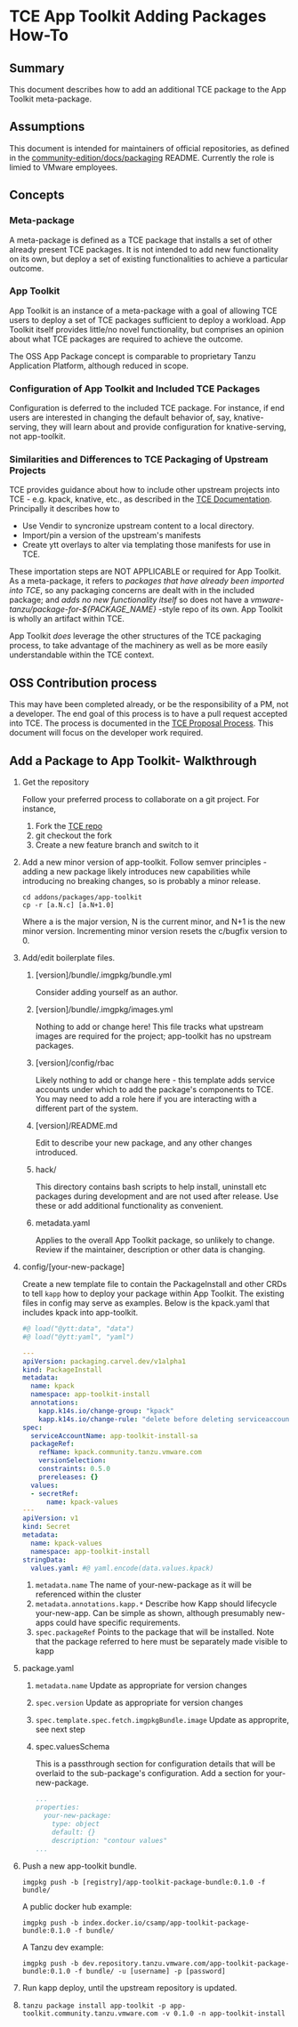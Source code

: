 # TCE App Toolkit Adding Packages How-To

## Summary

This document describes how to add an additional TCE package to the App Toolkit meta-package.

## Assumptions

This document is intended for maintainers of official repositories, as defined in the [community-edition/docs/packaging](https://github.com/vmware-tanzu/community-edition/tree/main/docs/packaging) README. Currently the role is limied to VMware employees.

## Concepts

### Meta-package

A meta-package is defined as a TCE package that installs a set of other already present TCE packages. It is not intended to add new functionality on its own, but deploy a set of existing functionalities to achieve a particular outcome.

### App Toolkit

App Toolkit is an instance of a meta-package with a goal of allowing TCE users to deploy a set of TCE packages sufficient to deploy a workload. App Toolkit itself provides little/no novel functionality, but comprises an opinion about what TCE packages are required to achieve the outcome.

The OSS App Package concept is comparable to proprietary Tanzu Application Platform, although reduced in scope.

### Configuration of App Toolkit and Included TCE Packages

Configuration is deferred to the included TCE package. For instance, if end users are interested in changing the default behavior of, say, knative-serving, they will learn about and provide configuration for knative-serving, not app-toolkit.

### Similarities and Differences to TCE Packaging of Upstream Projects

TCE provides guidance about how to include other upstream projects into TCE - e.g. kpack, knative, etc., as described in the [TCE Documentation](https://tanzucommunityedition.io/docs/latest/package-creation-step-by-step/). Principally it describes how to

- Use Vendir to syncronize upstream content to a local directory.
- Import/pin a version of the upstream's manifests
- Create ytt overlays to alter via templating those manifests for use in TCE.

These importation steps are NOT APPLICABLE or required for App Toolkit. As a meta-package, it refers to _packages that have already been imported into TCE_, so any packaging concerns are dealt with in the included package; and _adds no new functionality itself_ so does not have a _vmware-tanzu/package-for-${PACKAGE_NAME}_ -style repo of its own. App Toolkit is wholly an artifact within TCE.

App Toolkit _does_ leverage the other structures of the TCE packaging process, to take advantage of the machinery as well as be more easily understandable within the TCE context.

## OSS Contribution process

This may have been completed already, or be the responsibility of a PM, not a developer. The end goal of this process is to have a pull request accepted into TCE. The process is documented in the [TCE Proposal Process](https://github.com/vmware-tanzu/community-edition/tree/main/docs/designs). This document will focus on the developer work required.

## Add a Package to App Toolkit- Walkthrough

1. Get the repository

    Follow your preferred process to collaborate on a git project. For instance,

    1. Fork the [TCE repo](https://github.com/vmware-tanzu/community-edition)
    1. git checkout the fork
    1. Create a new feature branch and switch to it

1. Add a new minor version of app-toolkit.
    Follow semver principles - adding a new package likely introduces new capabilities while introducing no breaking changes, so is probably a minor release.

    ```shell
    cd addons/packages/app-toolkit
    cp -r [a.N.c] [a.N+1.0]
    ```

    Where a is the major version, N is the current minor, and N+1 is the new minor version. Incrementing minor version resets the c/bugfix version to 0.

1. Add/edit boilerplate files.
    1. [version]/bundle/.imgpkg/bundle.yml

        Consider adding yourself as an author.
    1. [version]/bundle/.imgpkg/images.yml

        Nothing to add or change here! This file tracks what upstream images are required for the project; app-toolkit has no upstream packages.
    1. [version]/config/rbac

        Likely nothing to add or change here - this template adds service accounts under which to add the package's components to TCE. You may need to add a role here if you are interacting with a different part of the system.
    1. [version]/README.md

        Edit to describe your new package, and any other changes introduced.

    1. hack/

        This directory contains bash scripts to help install, uninstall etc packages during development and are not used after release. Use these or add additional functionality as convenient.
    1. metadata.yaml

        Applies to the overall App Toolkit package, so unlikely to change. Review if the maintainer, description or other data is changing.

1. config/[your-new-package]

    Create a new template file to contain the PackageInstall and other CRDs to tell `kapp` how to deploy your package within App Toolkit. The existing files in config may serve as examples. Below is the kpack.yaml that includes kpack into app-toolkit.

    ```yaml
    #@ load("@ytt:data", "data")
    #@ load("@ytt:yaml", "yaml")

    ---
    apiVersion: packaging.carvel.dev/v1alpha1
    kind: PackageInstall
    metadata:
      name: kpack
      namespace: app-toolkit-install
      annotations:
        kapp.k14s.io/change-group: "kpack"
        kapp.k14s.io/change-rule: "delete before deleting serviceaccount"
    spec:
      serviceAccountName: app-toolkit-install-sa
      packageRef:
        refName: kpack.community.tanzu.vmware.com
        versionSelection:
        constraints: 0.5.0
        prereleases: {}
      values:
      - secretRef:
          name: kpack-values
    ---
    apiVersion: v1
    kind: Secret
    metadata:
      name: kpack-values
      namespace: app-toolkit-install
    stringData:
      values.yaml: #@ yaml.encode(data.values.kpack)
    ```

    1. `metadata.name` The name of your-new-package as it will be referenced within the cluster
    1. `metadata.annotations.kapp.*` Describe how Kapp should lifecycle your-new-app. Can be simple as shown, although presumably new-apps could have specific requirements.
    1. `spec.packageRef` Points to the package that will be installed. Note that the package referred to here must be separately made visible to kapp

1. package.yaml

    1. `metadata.name` Update as appropriate for version changes
    1. `spec.version` Update as appropriate for version changes
    1. `spec.template.spec.fetch.imgpkgBundle.image` Update as approprite, see next step
    1. spec.valuesSchema

        This is a passthrough section for configuration details that will be overlaid to the sub-package's configuration. Add a section for your-new-package.

        ```yaml
        ...
        properties:
          your-new-package:
            type: object
            default: {}
            description: "contour values"
        ...
        ```

1. Push a new app-toolkit bundle.

    ```shell
    imgpkg push -b [registry]/app-toolkit-package-bundle:0.1.0 -f bundle/
    ```

    A public docker hub example:

    ```shell
    imgpkg push -b index.docker.io/csamp/app-toolkit-package-bundle:0.1.0 -f bundle/
    ```

    A Tanzu dev example:

    ```shell
    imgpkg push -b dev.repository.tanzu.vmware.com/app-toolkit-package-bundle:0.1.0 -f bundle/ -u [username] -p [password]
    ```

1. Run kapp deploy, until the upstream repository is updated.

1. `tanzu package install app-toolkit -p app-toolkit.community.tanzu.vmware.com -v 0.1.0 -n app-toolkit-install`
